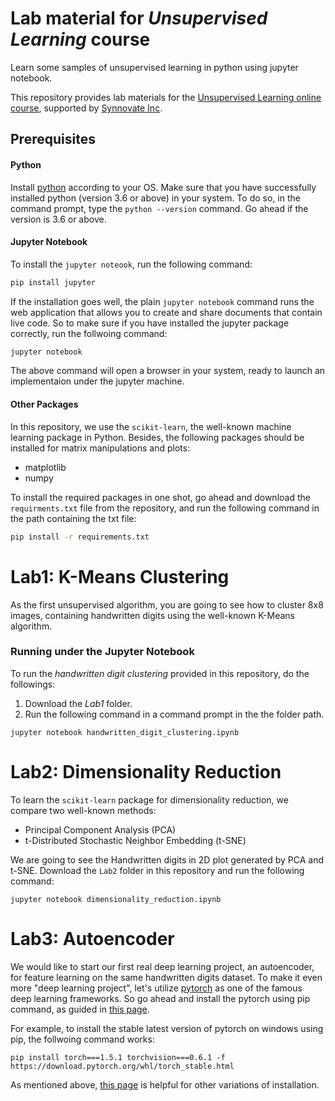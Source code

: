 # Lab material for *Unsupervised Learning* course
Learn some samples of unsupervised learning in python using jupyter notebook.

This repository provides lab materials for the [Unsupervised Learning online course](http://edu.synnovateinc.com/courses/ai-ml-2/), 
supported by [Synnovate Inc](http://synnovateinc.com/). 

## Prerequisites
#### Python

Install [python](http://www.python.org) according to your OS.
Make sure that you have successfully installed python (version 3.6 or above) in your system.
To do so, in the command prompt, type the `python --version` command. Go ahead if the version is 3.6 or above.
 
#### Jupyter Notebook

To install the `jupyter noteook`, run the following command:

```bash
pip install jupyter
```
If the installation goes well, the plain `jupyter notebook` command runs the web application that allows you to create 
and share documents that contain live code. So to make sure if you have installed the jupyter package correctly, 
run the follwoing command:
```bash
jupyter notebook
```
The above command will open a browser in your system, ready to launch an implementaion under the jupyter machine.

#### Other Packages

In this repository, we use the `scikit-learn`, the well-known machine learning package in Python. 
Besides, the following packages should be installed for matrix manipulations and plots:

* matplotlib
* numpy

To install the required packages in one shot, go ahead and download the `requirments.txt` 
file from the repository, and run the following command in the path containing the txt file:

```bash
pip install -r requirements.txt
```

# Lab1: K-Means Clustering 

As the first unsupervised algorithm, you are going to see how to cluster 8x8 images, containing handwritten digits 
using the well-known K-Means algorithm.  

### Running under the Jupyter Notebook

To run the *handwritten digit clustering* provided in this repository, do the followings:
1. Download the *Lab1* folder.
2. Run the following command in a command prompt in the the folder path.

```
jupyter notebook handwritten_digit_clustering.ipynb
```
# Lab2: Dimensionality Reduction

To learn the `scikit-learn` package for dimensionality reduction, we compare two well-known methods:

* Principal Component Analysis (PCA)
* t-Distributed Stochastic Neighbor Embedding (t-SNE)

We are going to see the Handwritten digits in 2D plot generated by PCA and t-SNE.
Download the `Lab2` folder in this repository and run the following command:

```
jupyter notebook dimensionality_reduction.ipynb
```

# Lab3: Autoencoder

We would like to start our first real deep learning project, an autoencoder, for feature learning on the same 
handwritten digits dataset. To make it even more "deep learning project", let's utilize [pytorch](https://pytorch.org/) 
as one of the famous deep learning frameworks. So go ahead and install the pytorch using pip command, as guided in 
[this page](https://pytorch.org/get-started/locally/).

For example, to install the stable latest version of pytorch on windows using pip, the follwoing command works:
```buildoutcfg
pip install torch===1.5.1 torchvision===0.6.1 -f https://download.pytorch.org/whl/torch_stable.html
```
As mentioned above, [this page](https://pytorch.org/get-started/locally/) is helpful for other variations of installation. 